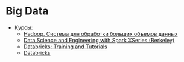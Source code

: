 # Big Data

* Курсы:
  * [Hadoop. Система для обработки больших объемов данных](https://stepik.org/course/150/)
  * [Data Science and Engineering with Spark XSeries (Berkeley)](https://www.edx.org/xseries/data-science-engineering-spark)
  * [Databricks: Training and Tutorials](https://docs.databricks.com/spark/latest/training/index.html)
  * [Databricks](https://community.cloud.databricks.com/)


